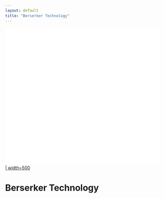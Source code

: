```yaml
---
layout: default
title: "Berserker Technology"
---
```


[![Berserker Technology](/assets/img/logo.svg) | width=500](/contact)

<h1>Berserker Technology</h1>
